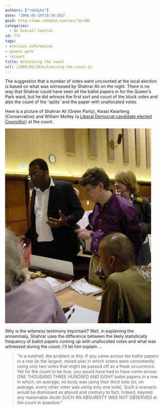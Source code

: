```yaml
---
authors: ["robdyke"]
date: "2006-05-19T10:30:05Z"
guid: http://www.robdyke.com/noc/?p=104
categories:
  - No Overall Control
id: 771
tags:
- election information
- queens park
- recount
title: Witnessing the count
url: /2006/05/19/witnessing-the-count-2/
---
```

The suggestion that a number of votes went uncounted at the local election is based on what was witnessed by Shahrar Ali on the night. There is no way that Shahrar could have seen all the ballot papers in for the Queen's Park ward, but he did witness the first sort and count of the block votes and also the count of the 'splits' and the paper with unallocated votes.

Here is a picture of Shahrar Ali (Green Party), Kwasi Kwarteng (Conservative) and William Motley (a [Liberal Democrat candidate elected Councillor](http://www.brent.gov.uk/elections.nsf/249521561f6cd81b80257145005078d8/dd56a62b0a19bf4a8025714200577e48!OpenDocument)) at the count.

[![Candidates watch queen's park ward votes being counted](/pubfiles/2006/05/Local%20Elections%202006%20-%2015.jpg)](/pubfiles/2006/05/Local%20Elections%202006%20-%2015.jpg "Candidates watch queen's park ward votes being counted")

Why is the witeness testimony important? Well, in explaining the annominaly, Shahrar uses the difference between the likely statistically frequency of ballot papers coming up with unallocated votes and what was witnessed during the count. I'll let him explain....

> "In a nutshell, the problem is this: If you came across ten ballot papers in a row (in the largest, mixed pile) in which voters were consistently using only two votes that might be passed off as a freak occurrence. Yet for the count to be true, you would have had to have come across ONE THOUSAND THREE HUNDRED AND EIGHT ballot papers in a row in which, on average, no body was using their third vote (or, on average, every other voter was using only one vote). Such a scenario would be dismissed as absurd and contrary to fact. Indeed, beyond any reasonable doubt SUCH AN ABSURDITY WAS NOT OBSERVED at the count in question."